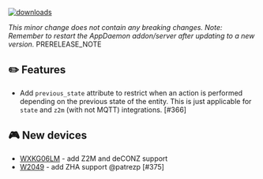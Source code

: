 [![downloads](https://img.shields.io/github/downloads/xaviml/controllerx/VERSION_TAG/total?style=for-the-badge)](http://github.com/xaviml/controllerx/releases/VERSION_TAG)

<!--:warning: This major/minor change contains a breaking change.-->

_This minor change does not contain any breaking changes._
_Note: Remember to restart the AppDaemon addon/server after updating to a new version._
PRERELEASE_NOTE

## :pencil2: Features

- Add `previous_state` attribute to restrict when an action is performed depending on the previous state of the entity. This is just applicable for `state` and `z2m` (with not MQTT) integrations. [#366]

<!--
## :hammer: Fixes
-->

<!--
## :clock2: Performance
-->

<!--
## :scroll: Docs
-->

<!--
## :wrench: Refactor
-->

## :video_game: New devices

- [WXKG06LM](https://xaviml.github.io/controllerx/controllers/WXKG06LM) - add Z2M and deCONZ support
- [W2049](https://xaviml.github.io/controllerx/controllers/W2049) - add ZHA support @patrezp [#375]
